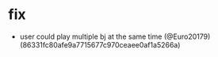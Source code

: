 # fix

* user could play multiple bj at the same time (@Euro20179) (86331fc80afe9a7715677c970ceaee0af1a5266a)


